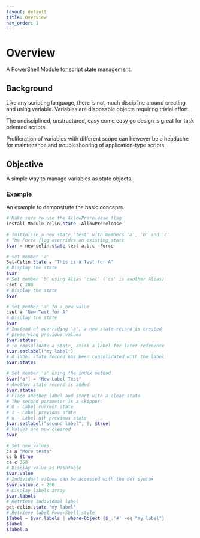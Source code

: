 ```yaml
---
layout: default
title: Overview
nav_order: 1
---
```

# Overview

A PowerShell Module for script state management.

## Background

Like any scripting language, there is not much discipline around creating and using variable.  Variables are disposable objects requiring trivial effort.

The undisciplined, unstructured, easy come easy go design is great for task oriented scripts.

Proliferation of variables with different scope can however be a headache for  maintenance and troubleshooting of application-type scripts.  

## Objective

A simple way to manage variables as state objects.

### Example

An example to demonstrate the basic concepts.

```powershell
# Make sure to use the AllowPrerelease flag
install-Module celin.state -AllowPrerelease

# Initialise a new state 'test' with members 'a', 'b' and 'c'
# The Force flag overrides an existing state
$var = new-celin.state test a,b,c -Force

# Set member 'a'
Set-Celin.State a "This is a Test for A"
# Display the state
$var
# Set member 'b' using Alias 'cset' ('cs' is another Alias)
cset c 200
# Display the state
$var

# Set member 'a' to a new value
cset a "New Test for A"
# Display the state
$var
# Instead of overriding 'a', a new state record is created
# preserving previous values
$var.states
# To consolidate a state, stick a label for later reference
$var.setlabel("my label")
# A label state record has been consolidated with the label
$var.states

# Set member 'a' using the index method
$var["a"] = "New Label Test"
# Another state record is added
$var.states
# Place another label and start with a clear state
# The second parameter is a skipper:
# 0 - Label current state
# 1 - Label previous state
# n - Label nth previous state
$var.setlabel("second label", 0, $true)
# Values are now cleared
$var

# Set new values
cs a "More tests"
cs b $true
cs c 350
# Display value as Hashtable
$var.value
# Individual values can be accessed with the dot syntax
$var.value.c + 200
# Display labels array
$var.labels
# Retrieve individual label
get-celin.state "my label"
# Retrieve label PowerShell style
$label = $var.labels | where-Object {$_.'#' -eq "my label"}
$label
$label.a
```
